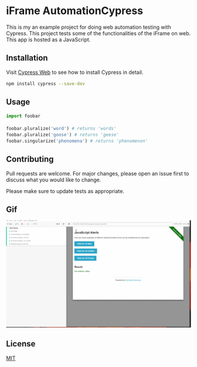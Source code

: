 # iFrame AutomationCypress

This is my an example project for doing web automation testing with Cypress. This project tests some of the functionalities of the iFrame on web. This app is hosted as a JavaScript.

## Installation

Visit  [Cypress Web](https://docs.cypress.io/guides/getting-started/installing-cypress.html#System-requirements)  to see how to install Cypress in detail.

```bash
npm install cypress --save-dev
```

## Usage

```python
import foobar

foobar.pluralize('word') # returns 'words'
foobar.pluralize('goose') # returns 'geese'
foobar.singularize('phenomena') # returns 'phenomenon'
```

## Contributing
Pull requests are welcome. For major changes, please open an issue first to discuss what you would like to change.

Please make sure to update tests as appropriate.

## Gif
![Alt Text](https://github.com/FahirL/MediaUrl/blob/master/AlertJS%20gif.gif?raw=true)




## License
[MIT](https://choosealicense.com/licenses/mit/)
